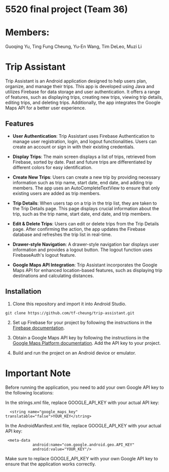# 5520 final project (Team 36)
# Members: 

Guoqing Yu,
Ting Fung Cheung,
Yu-En Wang,
Tim DeLeo,
Muzi Li
# Trip Assistant

Trip Assistant is an Android application designed to help users plan, organize, and manage their trips. This app is developed using Java and utilizes Firebase for data storage and user authentication. It offers a range of features, such as displaying trips, creating new trips, viewing trip details, editing trips, and deleting trips. Additionally, the app integrates the Google Maps API for a better user experience.

## Features

- **User Authentication**: Trip Assistant uses Firebase Authentication to manage user registration, login, and logout functionalities. Users can create an account or sign in with their existing credentials.

- **Display Trips**: The main screen displays a list of trips, retrieved from Firebase, sorted by date. Past and future trips are differentiated by different colors for easy identification.

- **Create New Trips**: Users can create a new trip by providing necessary information such as trip name, start date, end date, and adding trip members. The app uses an AutoCompleteTextView to ensure that only existing users are added as trip members.

- **Trip Details**: When users tap on a trip in the trip list, they are taken to the Trip Details page. This page displays crucial information about the trip, such as the trip name, start date, end date, and trip members.

- **Edit & Delete Trips**: Users can edit or delete trips from the Trip Details page. After confirming the action, the app updates the Firebase database and refreshes the trip list in real-time.

- **Drawer-style Navigation**: A drawer-style navigation bar displays user information and provides a logout button. The logout function uses FirebaseAuth's logout feature.

- **Google Maps API Integration**: Trip Assistant incorporates the Google Maps API for enhanced location-based features, such as displaying trip destinations and calculating distances.

## Installation
1. Clone this repository and import it into Android Studio.

```
git clone https://github.com/tf-cheung/trip-assistant.git
```

2. Set up Firebase for your project by following the instructions in the [Firebase documentation](https://firebase.google.com/docs/android/setup).

3. Obtain a Google Maps API key by following the instructions in the [Google Maps Platform documentation](https://developers.google.com/maps/gmp-get-started#create-project). Add the API key to your project.

4. Build and run the project on an Android device or emulator.

# Important Note

Before running the application, you need to add your own Google API key to the following locations:


In the strings.xml file, replace GOOGLE_API_KEY with your actual API key:
  ```
    <string name="google_maps_key" translatable="false">YOUR_KEY</string>
  ```
In the AndroidManifest.xml file, replace GOOGLE_API_KEY with your actual API key:
```
 <meta-data
            android:name="com.google.android.geo.API_KEY"
            android:value="YOUR_KEY"/>
```
Make sure to replace GOOGLE_API_KEY with your own Google API key to ensure that the application works correctly.
